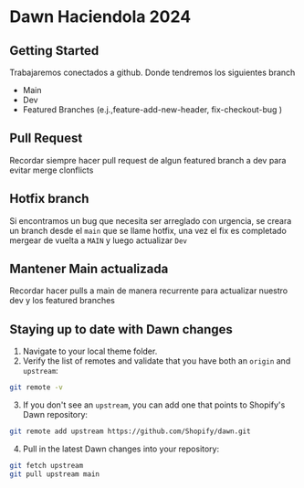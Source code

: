 # Dawn Haciendola 2024

## Getting Started
Trabajaremos conectados a github. Donde tendremos los siguientes branch
- Main
- Dev
- Featured Branches (e.j.,feature-add-new-header, fix-checkout-bug )

## Pull Request
Recordar siempre hacer pull request de algun featured branch a dev para evitar merge clonflicts

## Hotfix branch
Si encontramos un bug que necesita ser arreglado con urgencia, se creara un branch desde el `main` que se llame hotfix, una vez el fix es completado mergear de vuelta a `MAIN` y luego actualizar `Dev`

## Mantener Main actualizada
Recordar hacer pulls a main de manera recurrente para actualizar nuestro dev y los featured branches

## Staying up to date with Dawn changes
1. Navigate to your local theme folder.
2. Verify the list of remotes and validate that you have both an `origin` and `upstream`:
```sh
git remote -v
```
3. If you don't see an `upstream`, you can add one that points to Shopify's Dawn repository:
```sh
git remote add upstream https://github.com/Shopify/dawn.git
```
4. Pull in the latest Dawn changes into your repository:
```sh
git fetch upstream
git pull upstream main
```